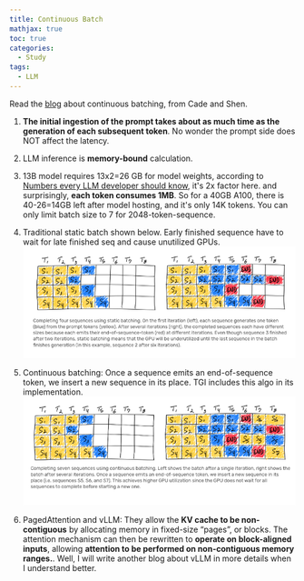 ```yaml
---
title: Continuous Batch
mathjax: true
toc: true
categories:
  - Study
tags:
  - LLM
---
```


Read the [blog](https://www.anyscale.com/blog/continuous-batching-llm-inference) about continuous batching, from Cade and Shen.  

1. **The initial ingestion of the prompt takes about as much time as the generation of each subsequent token**. No wonder the prompt side does NOT affect the latency.

2. LLM inference is **memory-bound** calculation.

3. 13B model requires 13x2=26 GB for model weights, according to [Numbers every LLM developer should know](https://github.com/ray-project/llm-numbers#1-mb-gpu-memory-required-for-1-token-of-output-with-a-13b-parameter-model), it's 2x factor here. and surprisingly, **each token consumes 1MB**. So for a 40GB A100, there is 40-26=14GB left after model hosting, and it's only 14K tokens. You can only limit batch size to 7 for 2048-token-sequence.

4. Traditional static batch shown below. Early finished sequence have to wait for late finished seq and cause unutilized GPUs.
![Alt text](/assets/images/2023/23-11-01-LLM-ContinuousBatch_files/staticbatch.png)

5. Continuous batching: Once a sequence emits an end-of-sequence token, we insert a new sequence in its place. TGI includes this algo in its implementation.
![Alt text](/assets/images/2023/23-11-01-LLM-ContinuousBatch_files/continuousbatch.png)

6. PagedAttention and vLLM:   They allow the **KV cache to be non-contiguous** by allocating memory in fixed-size “pages”, or blocks. The attention mechanism can then be rewritten to **operate on block-aligned inputs**, allowing **attention to be performed on non-contiguous memory ranges.**. Well, I will write another blog about vLLM in more details when I understand better. 


